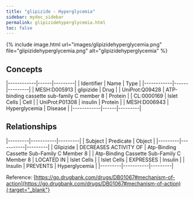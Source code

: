 ```yaml
---
title: "glipizide - Hyperglycemia"
sidebar: mydoc_sidebar
permalink: glipizidehyperglycemia.html
toc: false 
---
```


{% include image.html url="images/glipizidehyperglycemia.png" file="glipizidehyperglycemia.png" alt="glipizidehyperglycemia" %}

## Concepts

|------------|------|---------|
| Identifier | Name | Type    |
|------------|------|---------|
| MESH:D005913 | glipizide | Drug |
| UniProt:Q09428 | ATP-binding cassette sub-family C member 8 | Protein |
| CL:0000169 | Islet Cells | Cell |
| UniProt:P01308 | insulin | Protein |
| MESH:D006943 | Hyperglycemia | Disease |
|------------|------|---------|

## Relationships

|---------|-----------|---------|
| Subject | Predicate | Object  |
|---------|-----------|---------|
| Glipizide | DECREASES ACTIVITY OF | Atp-Binding Cassette Sub-Family C Member 8 |
| Atp-Binding Cassette Sub-Family C Member 8 | LOCATED IN | Islet Cells |
| Islet Cells | EXPRESSES | Insulin |
| Insulin | PREVENTS | Hyperglycemia |
|---------|-----------|---------|

Reference: [https://go.drugbank.com/drugs/DB01067#mechanism-of-action](https://go.drugbank.com/drugs/DB01067#mechanism-of-action){:target="_blank"}